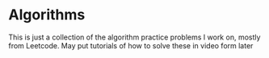 # Algorithms

This is just a collection of the algorithm practice problems I work on, mostly from Leetcode. May put tutorials of how to solve these in video form later
